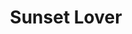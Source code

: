 ---
layout: product
product_id: 1419069161534
id: 1419069161534
title: Sunset Lover
body_html: >-
  <p>Taken above the Fraser river in BC in the summer of 2017.</p>

  <p>Jacquelynn and I were flying to Ottawa to visit my family when I took this photo. This one always reminds me of a Disney intro and I keep expecting to fly backwards over the castle. </p>
vendor: Connell McCarthy
product_type: Photo Print
created_at: 2018-08-22T19:54:11-04:00
handle: sunset-lover
updated_at: 2022-01-27T20:59:15-05:00
published_at: 2018-08-22T19:38:24-04:00
template_suffix: ""
status: active
published_scope: global
tags: aerial, Batch 01, Print, River, sunrise, sunset, valley
admin_graphql_api_id: gid://shopify/Product/1419069161534
variants:
  - product_id: 1419069161534
    id: 39577218678846
    title: 8x10” / Full Colour
    price: "35.00"
    sku: CM-PP-B1-13-XXS-FC
    position: 1
    inventory_policy: deny
    compare_at_price: null
    fulfillment_service: manual
    inventory_management: null
    option1: 8x10”
    option2: Full Colour
    option3: null
    created_at: 2021-09-01T15:06:46-04:00
    updated_at: 2021-09-01T15:07:04-04:00
    taxable: true
    barcode: ""
    grams: 208
    image_id: 6301691576382
    weight: 0.208
    weight_unit: kg
    inventory_item_id: 41671659323454
    inventory_quantity: 0
    old_inventory_quantity: 0
    requires_shipping: true
    admin_graphql_api_id: gid://shopify/ProductVariant/39577218678846
  - product_id: 1419069161534
    id: 39577218711614
    title: 8x10” / Black & White
    price: "35.00"
    sku: CM-PP-B1-13-XXS-BW
    position: 2
    inventory_policy: deny
    compare_at_price: null
    fulfillment_service: manual
    inventory_management: null
    option1: 8x10”
    option2: Black & White
    option3: null
    created_at: 2021-09-01T15:06:46-04:00
    updated_at: 2021-09-01T15:07:04-04:00
    taxable: true
    barcode: ""
    grams: 208
    image_id: 6301691510846
    weight: 0.208
    weight_unit: kg
    inventory_item_id: 41671659356222
    inventory_quantity: 0
    old_inventory_quantity: 0
    requires_shipping: true
    admin_graphql_api_id: gid://shopify/ProductVariant/39577218711614
  - product_id: 1419069161534
    id: 39577218744382
    title: 8.5x11” / Full Colour
    price: "35.00"
    sku: CM-PP-B1-13-XS-FC
    position: 3
    inventory_policy: deny
    compare_at_price: null
    fulfillment_service: manual
    inventory_management: null
    option1: 8.5x11”
    option2: Full Colour
    option3: null
    created_at: 2021-09-01T15:06:46-04:00
    updated_at: 2021-09-01T15:07:04-04:00
    taxable: true
    barcode: ""
    grams: 208
    image_id: 6301691576382
    weight: 0.208
    weight_unit: kg
    inventory_item_id: 41671659388990
    inventory_quantity: 0
    old_inventory_quantity: 0
    requires_shipping: true
    admin_graphql_api_id: gid://shopify/ProductVariant/39577218744382
  - product_id: 1419069161534
    id: 39577218777150
    title: 8.5x11” / Black & White
    price: "35.00"
    sku: CM-PP-B1-13-XS-BW
    position: 4
    inventory_policy: deny
    compare_at_price: null
    fulfillment_service: manual
    inventory_management: null
    option1: 8.5x11”
    option2: Black & White
    option3: null
    created_at: 2021-09-01T15:06:46-04:00
    updated_at: 2021-09-01T15:07:04-04:00
    taxable: true
    barcode: ""
    grams: 208
    image_id: 6301691510846
    weight: 0.208
    weight_unit: kg
    inventory_item_id: 41671659421758
    inventory_quantity: 0
    old_inventory_quantity: 0
    requires_shipping: true
    admin_graphql_api_id: gid://shopify/ProductVariant/39577218777150
  - product_id: 1419069161534
    id: 39577218809918
    title: 13x19” / Full Colour
    price: "40.00"
    sku: CM-PP-B1-13-S-FC
    position: 5
    inventory_policy: deny
    compare_at_price: null
    fulfillment_service: manual
    inventory_management: null
    option1: 13x19”
    option2: Full Colour
    option3: null
    created_at: 2021-09-01T15:06:46-04:00
    updated_at: 2021-09-01T15:07:04-04:00
    taxable: true
    barcode: ""
    grams: 208
    image_id: 6301691576382
    weight: 0.208
    weight_unit: kg
    inventory_item_id: 41671659454526
    inventory_quantity: 0
    old_inventory_quantity: 0
    requires_shipping: true
    admin_graphql_api_id: gid://shopify/ProductVariant/39577218809918
  - product_id: 1419069161534
    id: 39577218842686
    title: 13x19” / Black & White
    price: "40.00"
    sku: CM-PP-B1-13-S-BW
    position: 6
    inventory_policy: deny
    compare_at_price: null
    fulfillment_service: manual
    inventory_management: null
    option1: 13x19”
    option2: Black & White
    option3: null
    created_at: 2021-09-01T15:06:46-04:00
    updated_at: 2021-09-01T15:07:04-04:00
    taxable: true
    barcode: ""
    grams: 208
    image_id: 6301691510846
    weight: 0.208
    weight_unit: kg
    inventory_item_id: 41671659487294
    inventory_quantity: 0
    old_inventory_quantity: 0
    requires_shipping: true
    admin_graphql_api_id: gid://shopify/ProductVariant/39577218842686
  - product_id: 1419069161534
    id: 39577218875454
    title: 16x20” / Full Colour
    price: "50.00"
    sku: CM-PP-B1-13-M-FC
    position: 7
    inventory_policy: deny
    compare_at_price: null
    fulfillment_service: manual
    inventory_management: null
    option1: 16x20”
    option2: Full Colour
    option3: null
    created_at: 2021-09-01T15:06:46-04:00
    updated_at: 2021-09-01T15:07:04-04:00
    taxable: true
    barcode: ""
    grams: 208
    image_id: 6301691576382
    weight: 0.208
    weight_unit: kg
    inventory_item_id: 41671659520062
    inventory_quantity: 0
    old_inventory_quantity: 0
    requires_shipping: true
    admin_graphql_api_id: gid://shopify/ProductVariant/39577218875454
  - product_id: 1419069161534
    id: 39577218908222
    title: 16x20” / Black & White
    price: "50.00"
    sku: CM-PP-B1-13-M-BW
    position: 8
    inventory_policy: deny
    compare_at_price: null
    fulfillment_service: manual
    inventory_management: null
    option1: 16x20”
    option2: Black & White
    option3: null
    created_at: 2021-09-01T15:06:46-04:00
    updated_at: 2021-09-01T15:07:04-04:00
    taxable: true
    barcode: ""
    grams: 208
    image_id: 6301691510846
    weight: 0.208
    weight_unit: kg
    inventory_item_id: 41671659552830
    inventory_quantity: 0
    old_inventory_quantity: 0
    requires_shipping: true
    admin_graphql_api_id: gid://shopify/ProductVariant/39577218908222
  - product_id: 1419069161534
    id: 39577218940990
    title: 20x24” / Full Colour
    price: "60.00"
    sku: CM-PP-B1-13-L-FC
    position: 9
    inventory_policy: deny
    compare_at_price: null
    fulfillment_service: manual
    inventory_management: null
    option1: 20x24”
    option2: Full Colour
    option3: null
    created_at: 2021-09-01T15:06:46-04:00
    updated_at: 2021-09-01T15:07:04-04:00
    taxable: true
    barcode: ""
    grams: 208
    image_id: 6301691576382
    weight: 0.208
    weight_unit: kg
    inventory_item_id: 41671659585598
    inventory_quantity: 0
    old_inventory_quantity: 0
    requires_shipping: true
    admin_graphql_api_id: gid://shopify/ProductVariant/39577218940990
  - product_id: 1419069161534
    id: 39577218973758
    title: 20x24” / Black & White
    price: "60.00"
    sku: CM-PP-B1-13-L-BW
    position: 10
    inventory_policy: deny
    compare_at_price: null
    fulfillment_service: manual
    inventory_management: null
    option1: 20x24”
    option2: Black & White
    option3: null
    created_at: 2021-09-01T15:06:46-04:00
    updated_at: 2021-09-01T15:07:04-04:00
    taxable: true
    barcode: ""
    grams: 208
    image_id: 6301691510846
    weight: 0.208
    weight_unit: kg
    inventory_item_id: 41671659618366
    inventory_quantity: 0
    old_inventory_quantity: 0
    requires_shipping: true
    admin_graphql_api_id: gid://shopify/ProductVariant/39577218973758
  - product_id: 1419069161534
    id: 39577219006526
    title: 20x30” / Full Colour
    price: "70.00"
    sku: CM-PP-B1-13-XL-FC
    position: 11
    inventory_policy: deny
    compare_at_price: null
    fulfillment_service: manual
    inventory_management: null
    option1: 20x30”
    option2: Full Colour
    option3: null
    created_at: 2021-09-01T15:06:46-04:00
    updated_at: 2021-09-01T15:07:04-04:00
    taxable: true
    barcode: ""
    grams: 208
    image_id: 6301691576382
    weight: 0.208
    weight_unit: kg
    inventory_item_id: 41671659651134
    inventory_quantity: 0
    old_inventory_quantity: 0
    requires_shipping: true
    admin_graphql_api_id: gid://shopify/ProductVariant/39577219006526
  - product_id: 1419069161534
    id: 39577219039294
    title: 20x30” / Black & White
    price: "70.00"
    sku: CM-PP-B1-13-XL-BW
    position: 12
    inventory_policy: deny
    compare_at_price: null
    fulfillment_service: manual
    inventory_management: null
    option1: 20x30”
    option2: Black & White
    option3: null
    created_at: 2021-09-01T15:06:46-04:00
    updated_at: 2021-09-01T15:07:04-04:00
    taxable: true
    barcode: ""
    grams: 208
    image_id: 6301691510846
    weight: 0.208
    weight_unit: kg
    inventory_item_id: 41671659683902
    inventory_quantity: 0
    old_inventory_quantity: 0
    requires_shipping: true
    admin_graphql_api_id: gid://shopify/ProductVariant/39577219039294
  - product_id: 1419069161534
    id: 39577219072062
    title: 24x36” / Full Colour
    price: "90.00"
    sku: CM-PP-B1-13-XXL-FC
    position: 13
    inventory_policy: deny
    compare_at_price: null
    fulfillment_service: manual
    inventory_management: null
    option1: 24x36”
    option2: Full Colour
    option3: null
    created_at: 2021-09-01T15:06:46-04:00
    updated_at: 2021-09-01T15:07:04-04:00
    taxable: true
    barcode: ""
    grams: 208
    image_id: 6301691576382
    weight: 0.208
    weight_unit: kg
    inventory_item_id: 41671659716670
    inventory_quantity: 0
    old_inventory_quantity: 0
    requires_shipping: true
    admin_graphql_api_id: gid://shopify/ProductVariant/39577219072062
  - product_id: 1419069161534
    id: 39577219104830
    title: 24x36” / Black & White
    price: "90.00"
    sku: CM-PP-B1-13-XXL-BW
    position: 14
    inventory_policy: deny
    compare_at_price: null
    fulfillment_service: manual
    inventory_management: null
    option1: 24x36”
    option2: Black & White
    option3: null
    created_at: 2021-09-01T15:06:46-04:00
    updated_at: 2021-09-01T15:07:04-04:00
    taxable: true
    barcode: ""
    grams: 208
    image_id: 6301691510846
    weight: 0.208
    weight_unit: kg
    inventory_item_id: 41671659749438
    inventory_quantity: 0
    old_inventory_quantity: 0
    requires_shipping: true
    admin_graphql_api_id: gid://shopify/ProductVariant/39577219104830
  - product_id: 1419069161534
    id: 39577219137598
    title: 30x40” / Full Colour
    price: "100.00"
    sku: CM-PP-B1-13-XXXL-FC
    position: 15
    inventory_policy: deny
    compare_at_price: null
    fulfillment_service: manual
    inventory_management: null
    option1: 30x40”
    option2: Full Colour
    option3: null
    created_at: 2021-09-01T15:06:46-04:00
    updated_at: 2021-09-01T15:07:04-04:00
    taxable: true
    barcode: ""
    grams: 208
    image_id: 6301691576382
    weight: 0.208
    weight_unit: kg
    inventory_item_id: 41671659782206
    inventory_quantity: 0
    old_inventory_quantity: 0
    requires_shipping: true
    admin_graphql_api_id: gid://shopify/ProductVariant/39577219137598
  - product_id: 1419069161534
    id: 39577219170366
    title: 30x40” / Black & White
    price: "100.00"
    sku: CM-PP-B1-13-XXXL-BW
    position: 16
    inventory_policy: deny
    compare_at_price: null
    fulfillment_service: manual
    inventory_management: null
    option1: 30x40”
    option2: Black & White
    option3: null
    created_at: 2021-09-01T15:06:46-04:00
    updated_at: 2021-09-01T15:07:04-04:00
    taxable: true
    barcode: ""
    grams: 208
    image_id: 6301691510846
    weight: 0.208
    weight_unit: kg
    inventory_item_id: 41671659814974
    inventory_quantity: 0
    old_inventory_quantity: 0
    requires_shipping: true
    admin_graphql_api_id: gid://shopify/ProductVariant/39577219170366
options:
  - product_id: 1419069161534
    id: 1948207382590
    name: Size
    position: 1
    values:
      - 8x10”
      - 8.5x11”
      - 13x19”
      - 16x20”
      - 20x24”
      - 20x30”
      - 24x36”
      - 30x40”
  - product_id: 1419069161534
    id: 8590045708350
    name: Color
    position: 2
    values:
      - Full Colour
      - Black & White
images:
  - product_id: 1419069161534
    id: 6301691576382
    position: 1
    created_at: 2019-03-17T13:06:32-04:00
    updated_at: 2019-10-20T18:44:16-04:00
    alt: null
    width: 1000
    height: 1500
    src: https://cdn.shopify.com/s/files/1/1624/2355/products/CM---Sunset-Lover-_Product-Mockup-2019.jpg?v=1571611456
    variant_ids:
      - 39577218678846
      - 39577218744382
      - 39577218809918
      - 39577218875454
      - 39577218940990
      - 39577219006526
      - 39577219072062
      - 39577219137598
    admin_graphql_api_id: gid://shopify/ProductImage/6301691576382
  - product_id: 1419069161534
    id: 6301691510846
    position: 2
    created_at: 2019-03-17T13:06:31-04:00
    updated_at: 2019-10-20T18:44:16-04:00
    alt: null
    width: 1000
    height: 1500
    src: https://cdn.shopify.com/s/files/1/1624/2355/products/CM---Sunset-Lover-_Product-Mockup-2019_-B_W.jpg?v=1571611456
    variant_ids:
      - 39577218711614
      - 39577218777150
      - 39577218842686
      - 39577218908222
      - 39577218973758
      - 39577219039294
      - 39577219104830
      - 39577219170366
    admin_graphql_api_id: gid://shopify/ProductImage/6301691510846
  - product_id: 1419069161534
    id: 28230347915326
    position: 3
    created_at: 2021-05-04T20:59:15-04:00
    updated_at: 2021-05-04T20:59:15-04:00
    alt: null
    width: 2000
    height: 1800
    src: https://cdn.shopify.com/s/files/1/1624/2355/products/PAR_02_0001_941b8bba-51f5-459a-98c8-4012bb4ffe0b.png?v=1620176355
    variant_ids: []
    admin_graphql_api_id: gid://shopify/ProductImage/28230347915326
image:
  product_id: 1419069161534
  id: 6301691576382
  position: 1
  created_at: 2019-03-17T13:06:32-04:00
  updated_at: 2019-10-20T18:44:16-04:00
  alt: null
  width: 1000
  height: 1500
  src: https://cdn.shopify.com/s/files/1/1624/2355/products/CM---Sunset-Lover-_Product-Mockup-2019.jpg?v=1571611456
  variant_ids:
    - 39577218678846
    - 39577218744382
    - 39577218809918
    - 39577218875454
    - 39577218940990
    - 39577219006526
    - 39577219072062
    - 39577219137598
  admin_graphql_api_id: gid://shopify/ProductImage/6301691576382

---